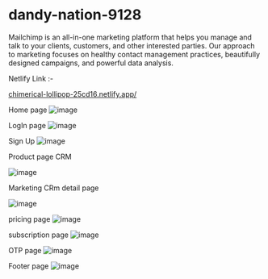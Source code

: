 # dandy-nation-9128


Mailchimp is an all-in-one marketing platform that helps you manage and talk to your clients, customers, and 
other interested parties. Our approach to marketing focuses on healthy contact management practices,
beautifully designed campaigns, and powerful data analysis.


Netlify Link :- 

 [chimerical-lollipop-25cd16.netlify.app/](https://chimerical-lollipop-25cd16.netlify.app/index.html)


Home page 
![image](https://user-images.githubusercontent.com/110039298/219876346-0a64fa9f-0279-40bb-b71b-afa0468ab952.png)

LogIn page
![image](https://user-images.githubusercontent.com/110039298/234752872-f67874a1-fc50-43de-9dd8-a55ed30f7a82.png)

Sign Up
![image](https://user-images.githubusercontent.com/110039298/234753069-70ebcdaf-38ab-482d-8e19-c9fb11cae5b1.png)


Product page CRM

![image](https://user-images.githubusercontent.com/110039298/229822150-0ed4ccd3-1125-41db-9dd0-3b442d3f7b53.png)

Marketing CRm detail page

![image](https://user-images.githubusercontent.com/110039298/229821071-48a97fc4-56c3-47dc-98f8-33cec6bd8b64.png)

pricing page
![image](https://user-images.githubusercontent.com/110039298/234753390-5f37a3b1-3caf-4c36-979d-8b614acc1ec6.png)


subscription page
![image](https://user-images.githubusercontent.com/110039298/234753461-05acc745-fc05-46fa-bf65-dad6e72e3f9a.png)


OTP page 
![image](https://user-images.githubusercontent.com/110039298/234753572-873f3b56-7e7c-435d-a72c-0da5bac98428.png)


Footer page
![image](https://user-images.githubusercontent.com/110039298/234753130-123d11d5-37cb-418c-a94e-33ba808ec5d8.png)

